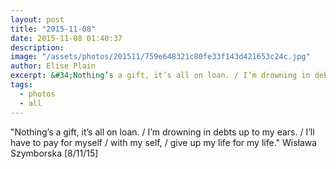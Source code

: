 ```yaml
---
layout: post
title: "2015-11-08"
date: 2015-11-08 01:40:37
description: 
image: "/assets/photos/201511/759e648321c80fe33f143d421653c24c.jpg"
author: Elise Plain
excerpt: &#34;Nothing’s a gift, it’s all on loan. / I’m drowning in debts up to my ears. / I’ll have to pay for myself / with my self, / give up my life for my life.&#34; Wisława Szymborska [8/11/15]
tags: 
  - photos
  - all
---
```


&#34;Nothing’s a gift, it’s all on loan. / I’m drowning in debts up to my ears. / I’ll have to pay for myself / with my self, / give up my life for my life.&#34; Wisława Szymborska [8/11/15]
<p></p>
